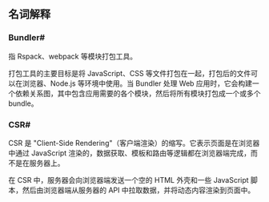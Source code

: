 ## 名词解释



### Bundler#
指 Rspack、webpack 等模块打包工具。

打包工具的主要目标是将 JavaScript、CSS 等文件打包在一起，打包后的文件可以在浏览器、Node.js 等环境中使用。当 Bundler 处理 Web 应用时，它会构建一个依赖关系图，其中包含应用需要的各个模块，然后将所有模块打包成一个或多个 bundle。

### CSR#
CSR 是 "Client-Side Rendering"（客户端渲染）的缩写。它表示页面是在浏览器中通过 JavaScript 渲染的，数据获取、模板和路由等逻辑都在浏览器端完成，而不是在服务器上。

在 CSR 中，服务器会向浏览器端发送一个空的 HTML 外壳和一些 JavaScript 脚本，然后由浏览器端从服务器的 API 中拉取数据，并将动态内容渲染到页面中。


